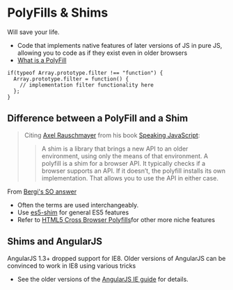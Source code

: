 # PolyFills & Shims

Will save your life.

 - Code that implements native features of later versions of JS in pure JS, allowing you to code as if they exist even in older browsers
 - [What is a PolyFill](https://remysharp.com/2010/10/08/what-is-a-polyfill)
 
```JS
if(typeof Array.prototype.filter !== "function") {
  Array.prototype.filter = function() {
    // implementation filter functionality here
  };
}
```
 
## Difference between a PolyFill and a Shim
 
> Citing [Axel Rauschmayer](http://rauschma.de/) from his book [Speaking JavaScript](http://speakingjs.com/):
> > A shim is a library that brings a new API to an older environment, using only the means of that environment.
> > A polyfill is a shim for a browser API. It typically checks if a browser supports an API. If it doesn’t, the polyfill installs its own implementation. That allows you to use the API in either case.

From [Bergi's SO answer](http://stackoverflow.com/a/24391813)

 - Often the terms are used interchangeably.
 - Use [es5-shim](https://github.com/es-shims/es5-shim) for general ES5 features
 - Refer to [HTML5 Cross Browser Polyfills](https://github.com/Modernizr/Modernizr/wiki/HTML5-Cross-Browser-Polyfills)for other more niche features

## Shims and AngularJS

AngularJS 1.3+ dropped support for IE8. Older versions of AngularJS can be convinced to work in IE8 using various tricks

 - See the older versions of the [AngularJS IE guide](https://code.angularjs.org/1.2.27/docs/guide/ie) for details.
